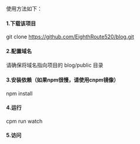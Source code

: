 
使用方法如下：
#### 1.下载该项目
git clone https://github.com/EighthRoute520/blog.git


#### 2.配置域名
请确保将域名指向项目的 blog/public 目录



#### 3.安装依赖（如果npm很慢，请使用cnpm镜像）
npm install 


#### 4.运行
cpm run watch



#### 5.访问

